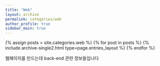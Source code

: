 ```yaml
---
title: "Web"
layout: archive
permalink: categories/web
author_profile: true
sidebar_main: true
---
```


{% assign posts = site.categories.web %}
{% for post in posts %} {% include archive-single2.html type=page.entries_layout %} {% endfor %}

웹페이지를 만드는데 back-end 관련 정보들입니다